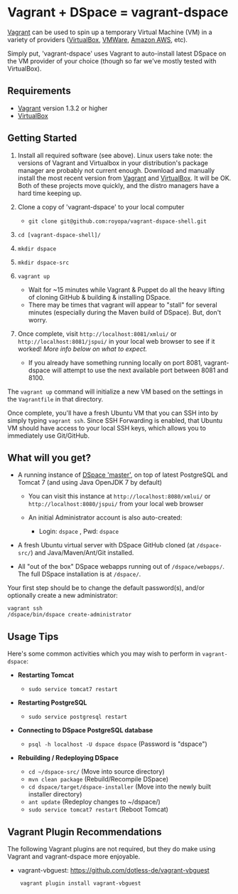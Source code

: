 Vagrant + DSpace = vagrant-dspace
=================================

[Vagrant](http://vagrantup.com) can be used to spin up a temporary Virtual Machine (VM) in a variety of providers ([VirtualBox](http://www.virtualbox.org), [VMWare](http://www.vmware.com/), [Amazon AWS](http://aws.amazon.com/), etc).

Simply put, 'vagrant-dspace' uses Vagrant to auto-install latest DSpace on the VM provider of your choice (though so far we've mostly tested with VirtualBox).

Requirements
------------

* [Vagrant](http://vagrantup.com/) version 1.3.2 or higher
* [VirtualBox](https://www.virtualbox.org/)

Getting Started
---------------

1. Install all required software (see above). Linux users take note: the versions of Vagrant and Virtualbox in your distribution's package manager are probably not current enough. Download and manually install the most recent version from [Vagrant](http://vagrantup.com) and [VirtualBox](https://www.virtualbox.org/). It will be OK. Both of these projects move quickly, and the distro managers have a hard time keeping up.

2. Clone a copy of 'vagrant-dspace' to your local computer
   * `git clone git@github.com:royopa/vagrant-dspace-shell.git`

3. `cd [vagrant-dspace-shell]/`

4. `mkdir dspace`

5. `mkdir dspace-src`

6. `vagrant up`
   * Wait for ~15 minutes while Vagrant & Puppet do all the heavy lifting of cloning GitHub & building & installing DSpace.
   * There may be times that vagrant will appear to "stall" for several minutes (especially during the Maven build of DSpace). But, don't worry.

7. Once complete, visit `http://localhost:8081/xmlui/` or `http://localhost:8081/jspui/` in your local web browser to see if it worked! _More info below on what to expect._
   * If you already have something running locally on port 8081, vagrant-dspace will attempt to use the next available port between 8081 and 8100.

The `vagrant up` command will initialize a new VM based on the settings in the `Vagrantfile` in that directory.

Once complete, you'll have a fresh Ubuntu VM that you can SSH into by simply typing `vagrant ssh`. Since SSH Forwarding is enabled,
that Ubuntu VM should have access to your local SSH keys, which allows you to immediately use Git/GitHub.

What will you get?
------------------

* A running instance of [DSpace 'master'](https://github.com/DSpace/DSpace), on top of latest PostgreSQL and Tomcat 7 (and using Java OpenJDK 7 by default)

   * You can visit this instance at `http://localhost:8080/xmlui/` or `http://localhost:8080/jspui/` from your local web browser

   * An initial Administrator account is also auto-created:
       * Login: `dspace` , Pwd: `dspace`

* A fresh Ubuntu virtual server with DSpace GitHub cloned (at `/dspace-src/`) and Java/Maven/Ant/Git installed.

* All "out of the box" DSpace webapps running out of `/dspace/webapps/`. The full DSpace installation is at `/dspace/`.

Your first step should  be to change the default password(s), and/or optionally create a new administrator:

    vagrant ssh
    /dspace/bin/dspace create-administrator

Usage Tips
------------

Here's some common activities which you may wish to perform in `vagrant-dspace`:

* **Restarting Tomcat**
   * `sudo service tomcat7 restart`

* **Restarting PostgreSQL**
   * `sudo service postgresql restart`

* **Connecting to DSpace PostgreSQL database**
   * `psql -h localhost -U dspace dspace`  (Password is "dspace")

* **Rebuilding / Redeploying DSpace**
   * `cd ~/dspace-src/`  (Move into source directory)
   * `mvn clean package` (Rebuild/Recompile DSpace)
   * `cd dspace/target/dspace-installer` (Move into the newly built installer directory)
   * `ant update`   (Redeploy changes to ~/dspace/)
   * `sudo service tomcat7 restart` (Reboot Tomcat)


Vagrant Plugin Recommendations
-------------------------------

The following Vagrant plugins are not required, but they do make using Vagrant and vagrant-dspace more enjoyable.

* vagrant-vbguest: https://github.com/dotless-de/vagrant-vbguest

```
    vagrant plugin install vagrant-vbguest
```
